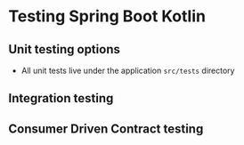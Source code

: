 # Testing Spring Boot Kotlin

## Unit testing options
- All unit tests live under the application `src/tests` directory

## Integration testing

## Consumer Driven Contract testing